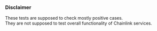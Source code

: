 ### Disclaimer
These tests are supposed to check mostly positive cases.  
They are not supposed to test overall functionality of Chainlink services.
